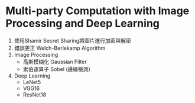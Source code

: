 # Multi-party Computation with Image Processing and Deep Learning
1. 使用Shamir Secret Sharing將圖片進行加密與解密
2. 錯誤更正 Welch-Berlekamp Algorithm
3. Image Processing
    - 高斯模糊化 Gaussian Filter
    - 索伯運算子 Sobel (邊緣檢測)
4. Deep Learning 
    - LeNet5
    - VGG16
    - ResNet18
